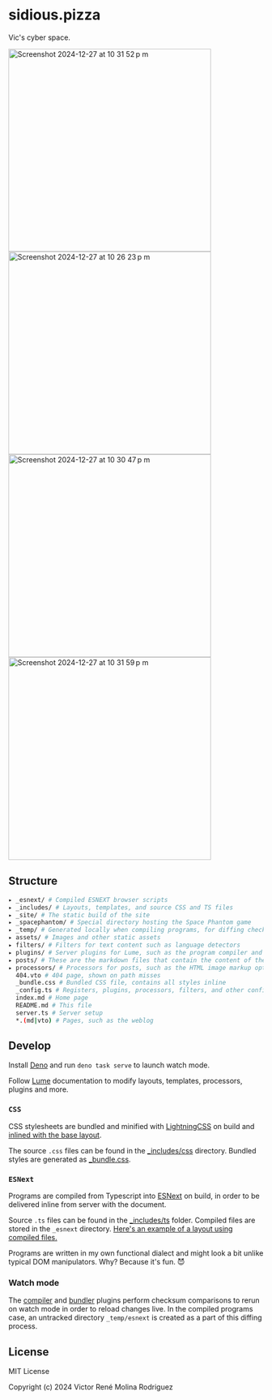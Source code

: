 # sidious.pizza

Vic's cyber space.

<img width="400" alt="Screenshot 2024-12-27 at 10 31 52 p m" src="https://github.com/user-attachments/assets/46046032-21ff-46be-bf83-57ee90bb949b" /><img width="400" alt="Screenshot 2024-12-27 at 10 26 23 p m" src="https://github.com/user-attachments/assets/29f08917-9f4c-4289-a942-4e93486354af" />
<img width="400" alt="Screenshot 2024-12-27 at 10 30 47 p m" src="https://github.com/user-attachments/assets/a5ddef61-1841-4df5-bab4-6ffc6f198e84" /><img width="400" alt="Screenshot 2024-12-27 at 10 31 59 p m" src="https://github.com/user-attachments/assets/4509ec38-6198-4b43-a287-96c9d1875b20" />

## Structure

```bash
▸ _esnext/ # Compiled ESNEXT browser scripts
▸ _includes/ # Layouts, templates, and source CSS and TS files
▸ _site/ # The static build of the site
▸ _spacephantom/ # Special directory hosting the Space Phantom game
▸ _temp/ # Generated locally when compiling programs, for diffing checksums
▸ assets/ # Images and other static assets
▸ filters/ # Filters for text content such as language detectors
▸ plugins/ # Server plugins for Lume, such as the program compiler and CSS bundler
▸ posts/ # These are the markdown files that contain the content of the site
▸ processors/ # Processors for posts, such as the HTML image markup optimizer
  404.vto # 404 page, shown on path misses
  _bundle.css # Bundled CSS file, contains all styles inline
  _config.ts # Registers, plugins, processors, filters, and other configs
  index.md # Home page
  README.md # This file
  server.ts # Server setup
  *.(md|vto) # Pages, such as the weblog
```

## Develop

Install [Deno](https://deno.com/) and run `deno task serve` to launch watch mode.

Follow [Lume](https://lume.land/docs/overview/about-lume/) documentation to modify layouts, templates, processors, plugins and more.

### `CSS`

CSS stylesheets are bundled and minified with [LightningCSS](https://lightningcss.dev/) on build and [inlined with the base layout](_includes/layouts/base.vto).

The source `.css` files can be found in the [\_includes/css](_includes/css) directory. Bundled styles are generated as [\_bundle.css](_bundle.css#L20).

### `ESNext`

Programs are compiled from Typescript into [ESNext](https://developer.mozilla.org/en-US/docs/Web/JavaScript/JavaScript_technologies_overview#standardization_process) on build, in order to be delivered inline from server with the document.

Source `.ts` files can be found in the [\_includes/ts](_includes/ts) folder. Compiled files are stored in the `_esnext` directory. [Here's an example of a layout using compiled files.](_includes/layouts/musics.vto#L5)

Programs are written in my own functional dialect and might look a bit unlike typical DOM manipulators. Why? Because it's fun. 😈

### Watch mode

The [compiler](plugins/compilePrograms.ts) and [bundler](plugins/bundleStyles.ts) plugins perform checksum comparisons to rerun on watch mode in order to reload changes live. In the compiled programs case, an untracked directory `_temp/esnext` is created as a part of this diffing process.

</details>

## License

MIT License

Copyright (c) 2024 Victor René Molina Rodriguez
